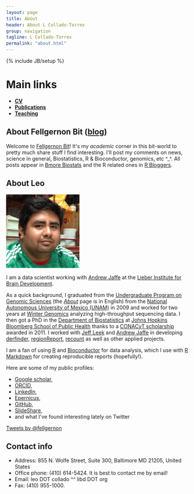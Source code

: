 ```yaml
---
layout: page
title: About
header: About L Collado-Torres
group: navigation
tagline: L Collado-Torres
permalink: "about.html"
---
```

{% include JB/setup %}

# Main links

* [__CV__](cv.html)
* [__Publications__](publications.html)
* [__Teaching__](teaching.html)

## About Fellgernon Bit ([blog](http://bit.ly/FellBit))

Welcome to [Fellgernon Bit](http://bit.ly/FellBit)! It's my _academic_ corner in this bit-world to pretty much share stuff I find interesting. I'll post my comments on news, science in general, Biostatistics, R & Bioconductor, genomics, etc ^_^. All posts appear in [Bmore Biostats](http://bmorebiostat.com/) and the R related ones in [R Bloggers](http://bit.ly/RBloggers).


## About Leo

<img class="image alignleft" src="images/me.jpg" width="200" height="200" alt="" />

I am a data scientist working with [Andrew Jaffe](http://aejaffe.com/) at the [Lieber Institute for Brain Development](http://www.libd.org/).

As a quick background, I graduated from the [Undergraduate Program on Genomic Sciences](http://www.lcg.unam.mx/) (the [_About_](http://www.lcg.unam.mx/about) page is in English) from the [National Autonomous University of Mexico (UNAM)](http://unam.mx/) in 2009 and worked for two years at [Winter Genomics](http://wintergenomics.com/aboutus/) analyzing high-throughput sequencing data. I then got a PhD in the [Department of Biostatistics](http://www.jhsph.edu/departments/biostatistics/) at [Johns Hopkins Bloomberg School of Public Health](http://www.jhsph.edu/) thanks to a [CONACyT scholarship](http://www.conacyt.gob.mx/) awarded in 2011. I worked with [Jeff Leek](http://jtleek.com/) and [Andrew Jaffe](http://aejaffe.com/) in developing [derfinder](http://bioconductor.org/packages/derfinder), [regionReport](http://bioconductor.org/packages/regionReport), [recount](http://bioconductor.org/packages/recount) as well as other applied projects.

I am a fan of using [R](http://cran.r-project.org/) and [Bioconductor](http://www.bioconductor.org/) for data analysis, which I use with [R Markdown](http://rmarkdown.rstudio.com/) for creating reproducible reports (hopefully!).

Here are some of my public profiles:

* [Google scholar](https://scholar.google.com/citations?user=h57-MykAAAAJ),
* [ORCID](http://orcid.org/0000-0003-2140-308X),
* [LinkedIn](https://www.linkedin.com/in/lcollado),
* [Epernicus](http://www.epernicus.com/lc40),
* [GitHub](https://github.com/lcolladotor),
* [SlideShare](http://www.slideshare.net/lcolladotor/),
* and what I've found interesting lately on Twitter

<a class="twitter-timeline" href="https://twitter.com/fellgernon" data-widget-id="377532871914708992">Tweets by @fellgernon</a>
<script>!function(d,s,id){var js,fjs=d.getElementsByTagName(s)[0],p=/^http:/.test(d.location)?'http':'https';if(!d.getElementById(id)){js=d.createElement(s);js.id=id;js.src=p+"://platform.twitter.com/widgets.js";fjs.parentNode.insertBefore(js,fjs);}}(document,"script","twitter-wjs");</script>

## Contact info

* Address: 855 N. Wolfe Street, Suite 300, Baltimore MD 21205, United States
* Office phone: (410) 614-5424. It is best to contact me by email!
* Email: leo DOT collado ^^ libd DOT org
* Fax: (410) 955-1000.



